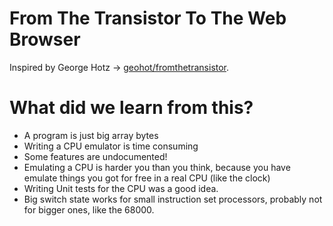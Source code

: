 # From The Transistor To The Web Browser
Inspired by George Hotz -> [geohot/fromthetransistor](https://github.com/geohot/fromthetransistor).

# What did we learn from this?

* A program is just big array bytes
* Writing a CPU emulator is time consuming
* Some features are undocumented!
* Emulating a CPU is harder you than you think, because you have emulate things you got for free in a real CPU (like the clock)
* Writing Unit tests for the CPU was a good idea.
* Big switch state works for small instruction set processors, probably not for bigger ones, like the 68000.

